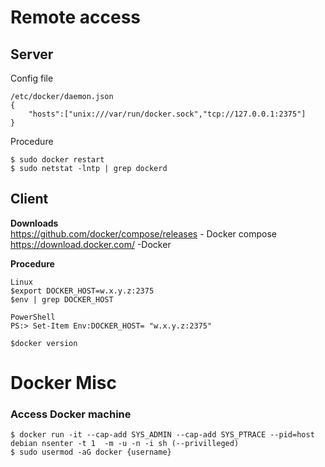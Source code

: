 
# Remote access 
## Server

Config file

    /etc/docker/daemon.json
    {
        "hosts":["unix:///var/run/docker.sock","tcp://127.0.0.1:2375"]
    }

Procedure 

    $ sudo docker restart
    $ sudo netstat -lntp | grep dockerd 

## Client
**Downloads** <br>
https://github.com/docker/compose/releases - Docker compose <br>
https://download.docker.com/ -Docker <br>

**Procedure**

    Linux
    $export DOCKER_HOST=w.x.y.z:2375
    $env | grep DOCKER_HOST
    
    PowerShell
    PS:> Set-Item Env:DOCKER_HOST= "w.x.y.z:2375"
    
    $docker version


# Docker Misc
### Access Docker machine 
    $ docker run -it --cap-add SYS_ADMIN --cap-add SYS_PTRACE --pid=host debian nsenter -t 1  -m -u -n -i sh (--privilleged)
    $ sudo usermod -aG docker {username}


